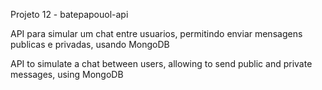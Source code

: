 Projeto 12 - batepapouol-api


API para simular um chat entre usuarios, permitindo enviar mensagens publicas e privadas, usando MongoDB

API to simulate a chat between users, allowing to send public and private messages, using MongoDB


